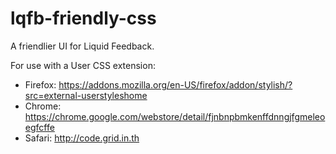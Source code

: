 lqfb-friendly-css
=================

A friendlier UI for Liquid Feedback.

For use with a User CSS extension:
- Firefox: https://addons.mozilla.org/en-US/firefox/addon/stylish/?src=external-userstyleshome
- Chrome: https://chrome.google.com/webstore/detail/fjnbnpbmkenffdnngjfgmeleoegfcffe
- Safari: http://code.grid.in.th